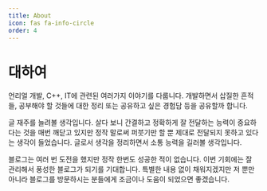 ```yaml
---
title: About
icon: fas fa-info-circle
order: 4
---
```



# 대하여
언리얼 개발,  C++, IT에 관련된 여러가지 이야기를 다룹니다. 개발하면서 삽질한 흔적들, 공부해야 할 것들에 대한 정리 또는  공유하고 싶은 경험담 등을 공유할까 합니다.

글 재주를 늘려볼 생각입니다. 살다 보니 간결하고 정확하게 잘 전달하는 능력이 중요하다는 것을 매번 깨닫고 있지만 정작 말로써 퍼붓기만 할 뿐 제대로 전달되지 못하고 있다는 생각이 들었습니다. 글로서 생각을 정리하면서 소통 능력을 길러볼 생각입니다.

블로그는 여러 번 도전을 했지만 정작 한번도 성공한 적이 없습니다. 이번 기회에는 잘 관리해서 풍성한 블로그가 되기를 기대합니다. 특별한 내용 없이 채워지겠지만 저 뿐만 아니라 블로그를 방문하시는 분들에게 조금이나 도움이 되었으면 좋겠습니다. 

